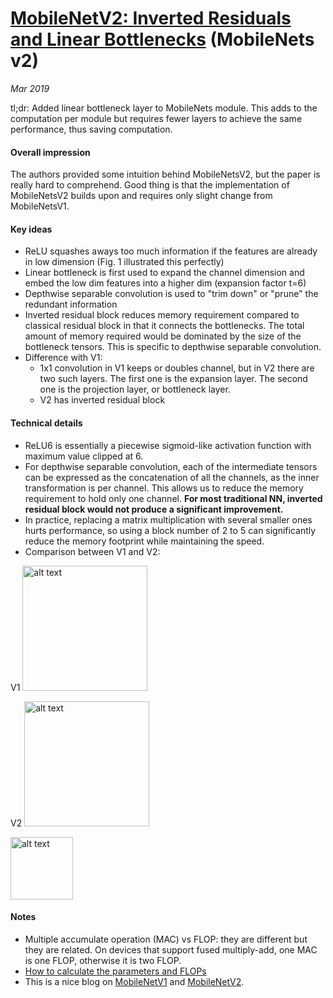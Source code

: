 # [MobileNetV2: Inverted Residuals and Linear Bottlenecks](https://arxiv.org/pdf/1801.04381.pdf) (MobileNets v2) 

_Mar 2019_

tl;dr: Added linear bottleneck layer to MobileNets module. This adds to the computation per module but requires fewer layers to achieve the same performance, thus saving computation.

#### Overall impression
The authors provided some intuition behind MobileNetsV2, but the paper is really hard to comprehend. Good thing is that the implementation of MobileNetsV2 builds upon and requires only slight change from MobileNetsV1.

#### Key ideas
- ReLU squashes aways too much information if the features are already in low dimension (Fig. 1 illustrated this perfectly)
- Linear bottleneck is first used to expand the channel dimension and embed the low dim features into a higher dim (expansion factor t=6)
- Depthwise separable convolution is used to "trim down" or "prune" the redundant information
- Inverted residual block reduces memory requirement compared to classical residual block in that it connects the bottlenecks. The total amount of memory required would be dominated by the size of the bottleneck tensors. This is specific to depthwise separable convolution.
- Difference with V1:
	- 1x1 convolution in V1 keeps or doubles channel, but in V2 there are two such layers. The first one is the expansion layer. The second one is the projection layer, or bottleneck layer.
	- V2 has inverted residual block

#### Technical details
- ReLU6 is essentially a piecewise sigmoid-like activation function with maximum value clipped at 6.
- For depthwise separable convolution, each of the intermediate tensors can be expressed as the concatenation of all the channels, as the inner transformation is per channel. This allows us to reduce the memory requirement to hold only one channel. **For most traditional NN, inverted residual block would not produce a significant improvement.**
- In practice, replacing a matrix multiplication with several smaller ones hurts performance, so using a block number of 2 to 5 can significantly reduce the memory footprint while maintaining the speed.
- Comparison between V1 and V2:

V1
<img src="https://machinethink.net/images/mobilenet-v2/DepthwiseSeparableConvolution@2x.png" alt="alt text" width="200">

V2
<img src="https://machinethink.net/images/mobilenet-v2/ResidualBlock@2x.png" alt="alt text" width="200">

<img src=https://machinethink.net/images/mobilenet-v2/ExpandProject@2x.png alt="alt text" height="100">


#### Notes
- Multiple accumulate operation (MAC) vs FLOP: they are different but they are related. On devices that support fused multiply-add, one MAC is one FLOP, otherwise it is two FLOP.
- [How to calculate the parameters and FLOPs](http://imatge-upc.github.io/telecombcn-2016-dlcv/slides/D2L1-memory.pdf)
- This is a nice blog on [MobileNetV1](https://machinethink.net/blog/googles-mobile-net-architecture-on-iphone/) and [MobileNetV2](https://machinethink.net/blog/mobilenet-v2/).